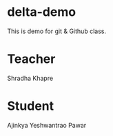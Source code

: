 # delta-demo
This is demo for git &amp; Github class.

# Teacher
Shradha Khapre

# Student
Ajinkya Yeshwantrao Pawar
